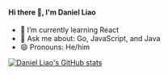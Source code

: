 #### Hi there 👋, I'm Daniel Liao

- 🌱 I’m currently learning React
- 💬 Ask me about: Go, JavaScript, and Java
- 😄 Pronouns: He/him

[![Daniel Liao's GitHub stats](https://github-readme-stats.vercel.app/api?username=Dojo456)](https://github.com/anuraghazra/github-readme-stats)

<!--
**Dojo456/Dojo456** is a ✨ _special_ ✨ repository because its `README.md` (this file) appears on your GitHub profile.

Here are some ideas to get you started:

- 🔭 I’m currently working on ...
- 🌱 I’m currently learning ...
- 👯 I’m looking to collaborate on ...
- 🤔 I’m looking for help with ...
- 💬 Ask me about ...
- 📫 How to reach me: ...
- 😄 Pronouns: ...
- ⚡ Fun fact: ...
-->
